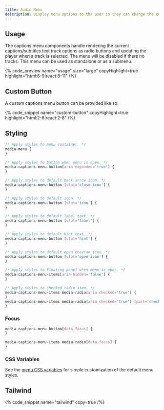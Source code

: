 ```yaml
---
title: Audio Menu
description: Display menu options to the user so they can change the current captions/subtitles text track.
---
```


## Usage

The captions menu components handle rendering the current captions/subtitles text track options
as radio buttons and updating the player when a track is selected. The menu will be
disabled if there no tracks. This menu can be used as standalone or as a submenu.

{% code_preview name="usage" size="large" copyHighlight=true highlight="html:6-9|react:8-11" /%}

## Custom Button

A custom captions menu button can be provided like so:

{% code_snippet name="custom-button" copyHighlight=true highlight="html:2-8|react:2-8" /%}

## Styling

```css {% copy=true %}
/* Apply styles to menu container. */
media-menu {
}

/* Apply styles to button when menu is open. */
media-captions-menu-button[aria-expanded='true'] {
}

/* Apply styles to default back arrow icon. */
media-captions-menu-button [slot='close-icon'] {
}

/* Apply styles to default icon. */
media-captions-menu-button [slot='icon'] {
}

/* Apply styles to default label text. */
media-captions-menu-button [slot='label'] {
}

/* Apply styles to default hint text. */
media-captions-menu-button [slot='hint'] {
}

/* Apply styles to default open chevron icon. */
media-captions-menu-button [slot='open-icon'] {
}

/* Apply styles to floating panel when menu is open. */
media-captions-menu-items[aria-hidden='false'] {
}

/* Apply styles to checked radio item. */
media-captions-menu-items media-radio[aria-checked='true'] {
}
media-captions-menu-items media-radio[aria-checked='true'] [part='check'] {
}
```

### Focus

```css
media-captions-menu-button[data-focus] {
}

media-captions-menu-items media-radio[data-focus] {
}
```

### CSS Variables

See the [menu CSS variables](/docs/player/components/menu/menu#css-variables) for simple
customization of the default menu styles.

## Tailwind

{% code_snippet name="tailwind" copy=true /%}
